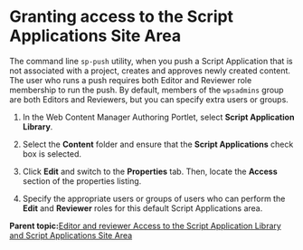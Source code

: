 # Granting access to the Script Applications Site Area

The command line `sp-push` utility, when you push a Script Application that is not associated with a project, creates and approves newly created content. The user who runs a push requires both Editor and Reviewer role membership to run the push. By default, members of the `wpsadmins` group are both Editors and Reviewers, but you can specify extra users or groups.

1.  In the Web Content Manager Authoring Portlet, select **Script Application Library**.

2.  Select the **Content** folder and ensure that the **Script Applications** check box is selected.

3.  Click **Edit** and switch to the **Properties** tab. Then, locate the **Access** section of the properties listing.

4.  Specify the appropriate users or groups of users who can perform the **Edit** and **Reviewer** roles for this default Script Applications area.


**Parent topic:**[Editor and reviewer Access to the Script Application Library and Script Applications Site Area](../script-portlet/acc_lib_site_area.md)

